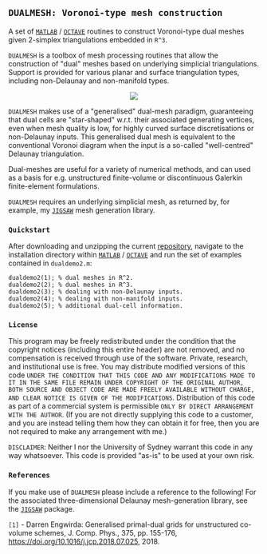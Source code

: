 ## `DUALMESH: Voronoi-type mesh construction`

A set of <a href="http://www.mathworks.com">`MATLAB`</a> / <a href="https://www.gnu.org/software/octave">`OCTAVE`</a> routines to construct Voronoi-type dual meshes given 2-simplex triangulations embedded in `R^3`.

`DUALMESH` is a toolbox of mesh processing routines that allow the construction of "dual" meshes based on underlying simplicial triangulations. Support is provided for various planar and surface triangulation types, including non-Delaunay and non-manifold types.

<p align="center">
  <img src = "../master/img/bunny.jpg">
</p>

`DUALMESH` makes use of a "generalised" dual-mesh paradigm, guaranteeing that dual cells are "star-shaped" w.r.t. their associated generating vertices, even when mesh quality is low, for highly curved surface discretisations or non-Delaunay inputs. This generalised dual mesh is equivalent to the conventional Voronoi diagram when the input is a so-called "well-centred" Delaunay triangulation.

Dual-meshes are useful for a variety of numerical methods, and can used as a basis for e.g. unstructured finite-volume or discontinuous Galerkin finite-element formulations.

`DUALMESH` requires an underlying simplicial mesh, as returned by, for example, my <a href="https://github.com/dengwirda/jigsaw-matlab/">`JIGSAW`</a> mesh generation library.

### `Quickstart`

After downloading and unzipping the current <a href="https://github.com/dengwirda/dual-mesh/archive/master.zip">repository</a>, navigate to the installation directory within <a href="http://www.mathworks.com">`MATLAB`</a> / <a href="https://www.gnu.org/software/octave">`OCTAVE`</a> and run the set of examples contained in `dualdemo2.m`:
```
dualdemo2(1); % dual meshes in R^2.
dualdemo2(2); % dual meshes in R^3.
dualdemo2(3); % dealing with non-Delaunay inputs.
dualdemo2(4); % dealing with non-manifold inputs.
dualdemo2(5); % additional dual-cell information. 
```

### `License`

This program may be freely redistributed under the condition that the copyright notices (including this entire header) are not removed, and no compensation is received through use of the software.  Private, research, and institutional use is free.  You may distribute modified versions of this code `UNDER THE CONDITION THAT THIS CODE AND ANY MODIFICATIONS MADE TO IT IN THE SAME FILE REMAIN UNDER COPYRIGHT OF THE ORIGINAL AUTHOR, BOTH SOURCE AND OBJECT CODE ARE MADE FREELY AVAILABLE WITHOUT CHARGE, AND CLEAR NOTICE IS GIVEN OF THE MODIFICATIONS`. Distribution of this code as part of a commercial system is permissible `ONLY BY DIRECT ARRANGEMENT WITH THE AUTHOR`. (If you are not directly supplying this code to a customer, and you are instead telling them how they can obtain it for free, then you are not required to make any arrangement with me.) 

`DISCLAIMER`:  Neither I nor the University of Sydney warrant this code in any way whatsoever.  This code is provided "as-is" to be used at your own risk.

### `References`

If you make use of `DUALMESH` please include a reference to the following! For the associated three-dimensional Delaunay mesh-generation library, see the <a href="https://github.com/dengwirda/jigsaw-matlab/">`JIGSAW`</a> package. 

`[1]` - Darren Engwirda: Generalised primal-dual grids for unstructured co-volume schemes, J. Comp. Phys., 375, pp. 155-176, https://doi.org/10.1016/j.jcp.2018.07.025, 2018.


